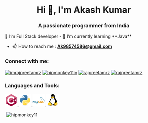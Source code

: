 <h1 align="center">Hi 👋, I'm Akash Kumar</h1>
<h3 align="center">A passionate programmer from India</h3>
🌱 I’m Full Stack developer
- 🌱 I’m currently learning **Java**

- 📫 How to reach me : **Ak98574586@gmail.com**

<h3 align="left">Connect with me:</h3>
<p align="left">
<a href="https://twitter.com/imrajpreetamrz" target="blank"><img align="center" src="https://raw.githubusercontent.com/rahuldkjain/github-profile-readme-generator/master/src/images/icons/Social/twitter.svg" alt="imrajpreetamrz" height="30" width="40" /></a>
<a href="https://linkedin.com/in/hipmonkey11in" target="blank"><img align="center" src="https://raw.githubusercontent.com/rahuldkjain/github-profile-readme-generator/master/src/images/icons/Social/linked-in-alt.svg" alt="hipmonkey11in" height="30" width="40" /></a>
<a href="https://fb.com/rajpreetamrz" target="blank"><img align="center" src="https://raw.githubusercontent.com/rahuldkjain/github-profile-readme-generator/master/src/images/icons/Social/facebook.svg" alt="rajpreetamrz" height="30" width="40" /></a>
<a href="https://instagram.com/rajpreetamrz" target="blank"><img align="center" src="https://raw.githubusercontent.com/rahuldkjain/github-profile-readme-generator/master/src/images/icons/Social/instagram.svg" alt="rajpreetamrz" height="30" width="40" /></a>
</p>

<h3 align="left">Languages and Tools:</h3>
<p align="left">  <a href="https://www.w3schools.com/cpp/" target="_blank"> <img src="https://raw.githubusercontent.com/devicons/devicon/master/icons/cplusplus/cplusplus-original.svg" alt="cplusplus" width="40" height="40"/> </a>      <a href="https://www.python.org" target="_blank"> <img src="https://raw.githubusercontent.com/devicons/devicon/master/icons/python/python-original.svg" alt="python" width="40" height="40"/> </a> <a href="https://www.mysql.com/" target="_blank"> <img src="https://raw.githubusercontent.com/devicons/devicon/master/icons/mysql/mysql-original-wordmark.svg" alt="mysql" width="40" height="40"/> </a> <a href="https://www.linux.org/" target="_blank"> <img src="https://raw.githubusercontent.com/devicons/devicon/master/icons/linux/linux-original.svg" alt="linux" width="40" height="40"/> </a> </p>

<p>&nbsp;<img align="center" src="https://github-readme-stats.vercel.app/api?username=hipmonkey11&show_icons=true&locale=en" alt="hipmonkey11" /></p>
